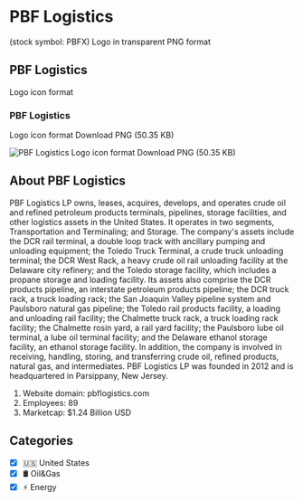 # PBF Logistics
 (stock symbol: PBFX) Logo in transparent PNG format

## PBF Logistics
 Logo icon format

### PBF Logistics
 Logo icon format Download PNG (50.35 KB)

![PBF Logistics
 Logo icon format Download PNG (50.35 KB)](/img/orig/PBFX-6af49def.png)

## About PBF Logistics


PBF Logistics LP owns, leases, acquires, develops, and operates crude oil and refined petroleum products terminals, pipelines, storage facilities, and other logistics assets in the United States. It operates in two segments, Transportation and Terminaling; and Storage. The company's assets include the DCR rail terminal, a double loop track with ancillary pumping and unloading equipment; the Toledo Truck Terminal, a crude truck unloading terminal; the DCR West Rack, a heavy crude oil rail unloading facility at the Delaware city refinery; and the Toledo storage facility, which includes a propane storage and loading facility. Its assets also comprise the DCR products pipeline, an interstate petroleum products pipeline; the DCR truck rack, a truck loading rack; the San Joaquin Valley pipeline system and Paulsboro natural gas pipeline; the Toledo rail products facility, a loading and unloading rail facility; the Chalmette truck rack, a truck loading rack facility; the Chalmette rosin yard, a rail yard facility; the Paulsboro lube oil terminal, a lube oil terminal facility; and the Delaware ethanol storage facility, an ethanol storage facility. In addition, the company is involved in receiving, handling, storing, and transferring crude oil, refined products, natural gas, and intermediates. PBF Logistics LP was founded in 2012 and is headquartered in Parsippany, New Jersey.

1. Website domain: pbflogistics.com
2. Employees: 89
3. Marketcap: $1.24 Billion USD


## Categories
- [x] 🇺🇸 United States
- [x] 🛢 Oil&Gas
- [x] ⚡ Energy
